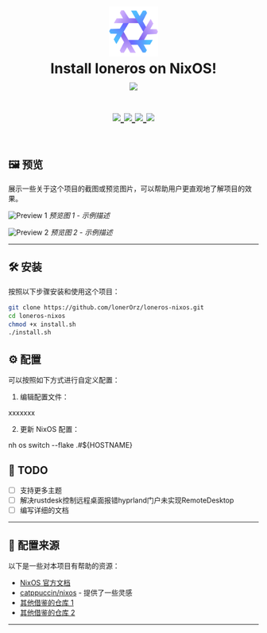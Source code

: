 <h1 align="center">
   <img src="assets/preview/nixos-logo.png" width="100px" /> 
   <br>
      Install loneros on NixOS!
   <br>
      <img src="https://raw.githubusercontent.com/catppuccin/catppuccin/main/assets/palette/macchiato.png" width="600px" /> <br>
   <div align="center">

   <div align="center">
      <p></p>
      <div align="center">
         <a href="https://github.com/lonerOrz/loneros-nixos/stargazers">
            <img src="https://img.shields.io/github/stars/lonerOrz/loneros-nixos?color=F5BDE6&labelColor=303446&style=for-the-badge&logo=starship&logoColor=F5BDE6">
         </a>
         <a href="https://github.com/lonerOrz/loneros-nixos/">
            <img src="https://img.shields.io/github/repo-size/lonerOrz/loneros-nixos?color=C6A0F6&labelColor=303446&style=for-the-badge&logo=github&logoColor=C6A0F6">
         </a>
         <a href="https://nixos.org">
            <img src="https://img.shields.io/badge/NixOS-Unstable-blue?style=for-the-badge&logo=NixOS&logoColor=white&label=NixOS&labelColor=303446&color=91D7E3">
         </a>
         <a href="https://github.com/lonerOrz/loneros-nixos/blob/main/LICENSE">
            <img src="https://img.shields.io/static/v1.svg?style=for-the-badge&label=License&message=MIT&colorA=313244&colorB=F5A97F&logo=unlicense&logoColor=F5A97F&"/>
         </a>
      </div>
      <br>
   </div>
</h1>

## 🖼️ 预览

展示一些关于这个项目的截图或预览图片，可以帮助用户更直观地了解项目的效果。

![Preview 1](assets/preview/demo-1.png)
_预览图 1 - 示例描述_

![Preview 2](assets/preview/demo-2.png)
_预览图 2 - 示例描述_

---

## 🛠️ 安装

按照以下步骤安装和使用这个项目：

```bash
git clone https://github.com/lonerOrz/loneros-nixos.git
cd loneros-nixos
chmod +x install.sh
./install.sh
```

## ⚙️ 配置

可以按照如下方式进行自定义配置：

1. 编辑配置文件：

xxxxxxx

2. 更新 NixOS 配置：

nh os switch --flake .#${HOSTNAME}

## 📝 TODO

- [ ] 支持更多主题
- [ ] 解决rustdesk控制远程桌面报错hyprland门户未实现RemoteDesktop
- [ ] 编写详细的文档

---

## 🔗 配置来源

以下是一些对本项目有帮助的资源：

- [NixOS 官方文档](https://nixos.org/manual/)
- [catppuccin/nixos](https://github.com/catppuccin/nixos) - 提供了一些灵感
- [其他借鉴的仓库 1](https://github.com/example/repo1)
- [其他借鉴的仓库 2](https://github.com/example/repo2)

---
